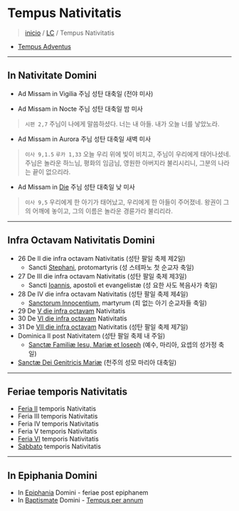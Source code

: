 # Tempus Nativitatis

> [inicio](../README.md) / [LC](../LC.md) / Tempus Nativitatis  

- [Tempus Adventus](./LA.md)  

----

## In Nativitate Domini
- Ad Missam in Vigilia 주님 성탄 대축일 (전야 미사)  

- Ad Missam in Nocte 주님 성탄 대축일 밤 미사  
> `시편 2,7` 주님이 나에게 말씀하셨다. 너는 내 아들. 내가 오늘 너를 낳았노라.  

- Ad Missam in Aurora 주님 성탄 대축일 새벽 미사  
> `이사 9,1.5` `루카 1,33` 오늘 우리 위에 빛이 비치고, 주님이 우리에게 태어나셨네. 주님은 놀라운 하느님, 평화의 임금님, 영원한 아버지라 불리시리니, 그분의 나라는 끝이 없으리라.  

- Ad Missam in [Die](./nativitatis/nd.md) 주님 성탄 대축일 낮 미사  
> `이사 9,5` 우리에게 한 아기가 태어났고, 우리에게 한 아들이 주어졌네. 왕권이 그의 어깨에 놓이고, 그의 이름은 놀라운 경륜가라 불리리라.  

----

## Infra Octavam Nativitatis Domini

- 26 De II die infra octavam Nativitatis (성탄 팔일 축제 제2일)
	- Sancti [Stephani](./sanctorum/1226.md), protomartyris (성 스테파노 첫 순교자 축일)
- 27 De III die infra octavam Nativitatis (성탄 팔일 축제 제3일)
	- Sancti [Ioannis](./sanctorum/1227.md), apostoli et evangelistæ (성 요한 사도 복음사가 축일)
- 28 De IV die infra octavam Nativitatis (성탄 팔일 축제 제4일)
	- [Sanctorum Innocentium](./nativitatis/innocentium.md), martyrum (죄 없는 아기 순교자들 축일)
- 29 De [V die infra octavam](./nativitatis/nat.md#5) Nativitatis
- 30 De [VI die infra octavam](./nativitatis/nat.md#6) Nativitatis
- 31 De [VII die infra octavam](./nativitatis/nat.md#7.md) Nativitatis (성탄 팔일 축제 제7일)
- Dominica II post Nativitatem (성탄 팔일 축제 내 주일)  
	- [Sanctæ Familiæ Iesu, Mariæ et Ioseph](./nativitatis/familia.md) (예수, 마리아, 요셉의 성가정 축일)  
- [Sanctæ Dei Genitricis Mariæ](./mariae/genetrice.md) (천주의 성모 마리아 대축일)  

----

## Feriae temporis Nativitatis

- [Feria II](./nativitatis/epiphany.md#f2) temporis Nativitatis  
- Feria III temporis Nativitatis  
- Feria IV temporis Nativitatis  
- Feria V temporis Nativitatis  
- [Feria VI](./nativitatis/epiphany.md#f6) temporis Nativitatis  
- [Sabbato](./nativitatis/epiphany.md#fs) temporis Nativitatis  


----


## In Epiphania Domini  

- In [Epiphania](./nativitatis/epiphany.md#epi) Domini - feriae post epiphanem  
- In [Baptismate](./nativitatis/baptismate.md) Domini  - [Tempus per annum](./LH.md)


